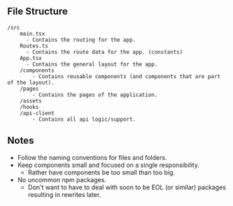 ## File Structure
```
/src
    main.tsx
      - Contains the routing for the app.
    Routes.ts
      - Contains the route data for the app. (constants)
    App.tsx
      - Contains the general layout for the app.
    /components
        - Contains reusable components (and components that are part of the layout).
    /pages
        - Contains the pages of the application.
    /assets
    /hooks
    /api-client
        - Contains all api logic/support.
```

## Notes
- Follow the naming conventions for files and folders.
- Keep components small and focused on a single responsibility.
  - Rather have components be too small than too big.
- No uncommon npm packages.
  - Don't want to have to deal with soon to be EOL (or similar) packages resulting in rewrites later.